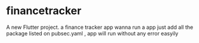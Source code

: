 # financetracker

A new Flutter project.
 a finance tracker app 
   wanna run a app
   just add all the package listed on pubsec.yaml
  , app will run without any error   easyily
